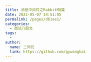 ```yaml
---
title: 消息中间件之RabbitMQ篇
date: 2022-05-07 14:51:05
permalink: /pages/db1ae1/
categories:
  - 面试八股文
tags:
  - 
author: 
  name: 二师兄
  link: https://github.com/gywanghai
---
```


